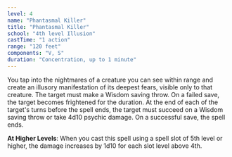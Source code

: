 ```yaml
---
level: 4
name: "Phantasmal Killer"
title: "Phantasmal Killer"
school: "4th level Illusion"
castTime: "1 action"
range: "120 feet"
components: "V, S"
duration: "Concentration, up to 1 minute"
---
```


You tap into the nightmares of a creature you can see within range and create an illusory manifestation of its deepest fears, visible only to that creature. The target must make a Wisdom saving throw. On a failed save, the target becomes frightened for the duration. At the end of each of the target's turns before the spell ends, the target must succeed on a Wisdom saving throw or take 4d10 psychic damage. On a successful save, the spell ends.

**At Higher Levels**: When you cast this spell using a spell slot of 5th level or higher, the damage increases by 1d10 for each slot level above 4th.
